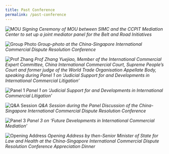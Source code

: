 ```yaml
---
title: Past Conference
permalink: /past-conference
---
```


![MOU](/images/01.JPG) 
*Signing Ceremony of MOU between SIMC and the CCPIT Mediation Center to set up a joint mediator panel for the Belt and Road Initiatives*



![Group Photo](/images/02.JPG) 
*Group-photo at the China-Singapore International Commercial Dispute Resolution Conference*



![Prof Zhang](/images/03.JPG) 
*Prof Zhang Yuejiao, Member of the International Commercial Expert Committee, China International Commercial Court, Supreme People’s Court and former judge of the World Trade Organisation Appellate Body, speaking during Panel 1 on ‘Judicial Support for and Developments in International Commercial Litigation’*



![Panel 1](/images/04.JPG) 
*Panel 1 on ‘Judicial Support for and Developments in International Commercial Litigation’*



![Q&A Session](/images/05.JPG) 
*Q&A Session during the Panel Discussion of the China-Singapore International Commercial Dispute Resolution Conference*



![Panel 3](/images/06.JPG) 
*Panel 3 on ‘Future Developments in International Commercial Mediation’*



![Opening Address](/images/07.JPG) 
*Opening Address by then-Senior Minister of State for Law and Health at the China-Singapore International Commercial Dispute Resolution Conference Appreciation Dinner*




